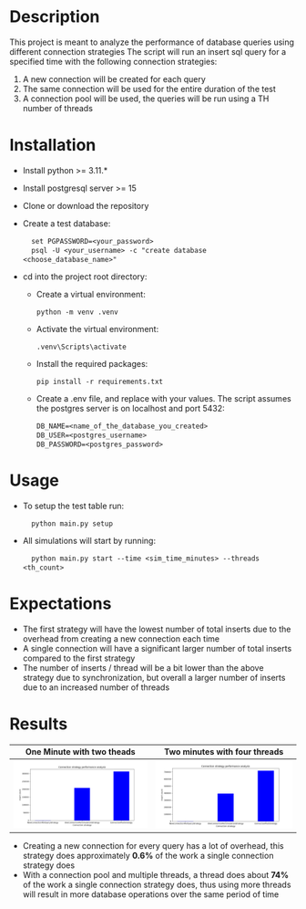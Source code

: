 # Description

This project is meant to analyze the performance of database queries using different connection strategies
The script will run an insert sql query for a specified time with the following connection strategies:

1. A new connection will be created for each query
2. The same connection will be used for the entire duration of the test
3. A connection pool will be used, the queries will be run using a TH number of threads

# Installation

* Install python >= 3.11.*
* Install postgresql server >= 15
* Clone or download the repository
* Create a test database:

        set PGPASSWORD=<your_password>
        psql -U <your_username> -c "create database <choose_database_name>"

* cd into the project root directory:
  * Create a virtual environment:
        
        python -m venv .venv

  * Activate the virtual environment:
      
        .venv\Scripts\activate
  
  * Install the required packages:
  
        pip install -r requirements.txt

  * Create a .env file, and replace with your values. The script assumes the postgres server is on localhost and port 5432:
  
        DB_NAME=<name_of_the_database_you_created>
        DB_USER=<postgres_username>
        DB_PASSWORD=<postgres_password> 

# Usage

* To setup the test table run:

        python main.py setup

* All simulations will start by running:

        python main.py start --time <sim_time_minutes> --threads <th_count> 

# Expectations

* The first strategy will have the lowest number of total inserts due to the overhead from creating a new connection each time
* A single connection will have a significant larger number of total inserts compared to the first strategy
* The number of inserts / thread will be a bit lower than the above strategy due to synchronization, but overall a larger number
  of inserts due to an increased number of threads

# Results

| One Minute with two theads 	| Two minutes with four threads 	                                            |
|---	|----------------------------------------------------------------------------|
| ![Test one minute with two threads](results/OneMinuteTwoThreads.png) 	| ![Test two minutes with four threads](results/TwoMinutesFourThreads.png) 	 |

* Creating a new connection for every query has a lot of overhead, this strategy does approximately **0.6%** of the work a single connection strategy does
* With a connection pool and multiple threads, a thread does about **74%** of the work a single connection strategy does, thus using more threads will result in more database operations over the same period of time
